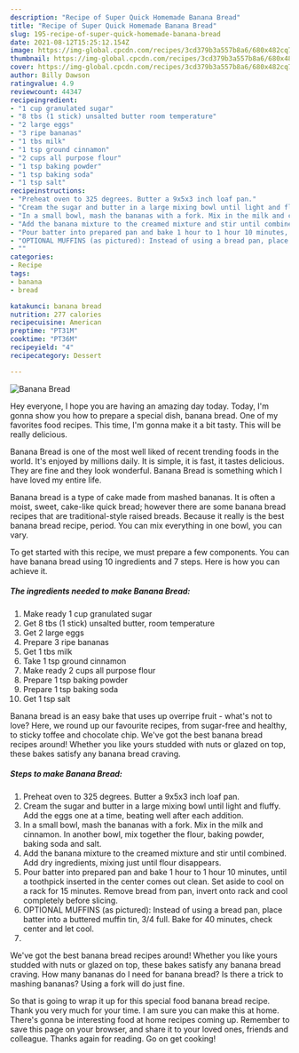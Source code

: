 ```yaml
---
description: "Recipe of Super Quick Homemade Banana Bread"
title: "Recipe of Super Quick Homemade Banana Bread"
slug: 195-recipe-of-super-quick-homemade-banana-bread
date: 2021-08-12T15:25:12.154Z
image: https://img-global.cpcdn.com/recipes/3cd379b3a557b8a6/680x482cq70/banana-bread-recipe-main-photo.jpg
thumbnail: https://img-global.cpcdn.com/recipes/3cd379b3a557b8a6/680x482cq70/banana-bread-recipe-main-photo.jpg
cover: https://img-global.cpcdn.com/recipes/3cd379b3a557b8a6/680x482cq70/banana-bread-recipe-main-photo.jpg
author: Billy Dawson
ratingvalue: 4.9
reviewcount: 44347
recipeingredient:
- "1 cup granulated sugar"
- "8 tbs (1 stick) unsalted butter room temperature"
- "2 large eggs"
- "3 ripe bananas"
- "1 tbs milk"
- "1 tsp ground cinnamon"
- "2 cups all purpose flour"
- "1 tsp baking powder"
- "1 tsp baking soda"
- "1 tsp salt"
recipeinstructions:
- "Preheat oven to 325 degrees. Butter a 9x5x3 inch loaf pan."
- "Cream the sugar and butter in a large mixing bowl until light and fluffy. Add the eggs one at a time, beating well after each addition."
- "In a small bowl, mash the bananas with a fork. Mix in the milk and cinnamon. In another bowl, mix together the flour, baking powder, baking soda and salt."
- "Add the banana mixture to the creamed mixture and stir until combined. Add dry ingredients, mixing just until flour disappears."
- "Pour batter into prepared pan and bake 1 hour to 1 hour 10 minutes, until a toothpick inserted in the center comes out clean. Set aside to cool on a rack for 15 minutes. Remove bread from pan, invert onto rack and cool completely before slicing."
- "OPTIONAL MUFFINS (as pictured): Instead of using a bread pan, place batter into a buttered muffin tin, 3/4 full. Bake for 40 minutes, check center and let cool."
- ""
categories:
- Recipe
tags:
- banana
- bread

katakunci: banana bread 
nutrition: 277 calories
recipecuisine: American
preptime: "PT31M"
cooktime: "PT36M"
recipeyield: "4"
recipecategory: Dessert

---
```



![Banana Bread](https://img-global.cpcdn.com/recipes/3cd379b3a557b8a6/680x482cq70/banana-bread-recipe-main-photo.jpg)

Hey everyone, I hope you are having an amazing day today. Today, I'm gonna show you how to prepare a special dish, banana bread. One of my favorites food recipes. This time, I'm gonna make it a bit tasty. This will be really delicious.

Banana Bread is one of the most well liked of recent trending foods in the world. It's enjoyed by millions daily. It is simple, it is fast, it tastes delicious. They are fine and they look wonderful. Banana Bread is something which I have loved my entire life.

Banana bread is a type of cake made from mashed bananas. It is often a moist, sweet, cake-like quick bread; however there are some banana bread recipes that are traditional-style raised breads. Because it really is the best banana bread recipe, period. You can mix everything in one bowl, you can vary.


To get started with this recipe, we must prepare a few components. You can have banana bread using 10 ingredients and 7 steps. Here is how you can achieve it.

<!--inarticleads1-->

##### The ingredients needed to make Banana Bread:

1. Make ready 1 cup granulated sugar
1. Get 8 tbs (1 stick) unsalted butter, room temperature
1. Get 2 large eggs
1. Prepare 3 ripe bananas
1. Get 1 tbs milk
1. Take 1 tsp ground cinnamon
1. Make ready 2 cups all purpose flour
1. Prepare 1 tsp baking powder
1. Prepare 1 tsp baking soda
1. Get 1 tsp salt


Banana bread is an easy bake that uses up overripe fruit - what&#39;s not to love? Here, we round up our favourite recipes, from sugar-free and healthy, to sticky toffee and chocolate chip. We&#39;ve got the best banana bread recipes around! Whether you like yours studded with nuts or glazed on top, these bakes satisfy any banana bread craving. 

<!--inarticleads2-->

##### Steps to make Banana Bread:

1. Preheat oven to 325 degrees. Butter a 9x5x3 inch loaf pan.
1. Cream the sugar and butter in a large mixing bowl until light and fluffy. Add the eggs one at a time, beating well after each addition.
1. In a small bowl, mash the bananas with a fork. Mix in the milk and cinnamon. In another bowl, mix together the flour, baking powder, baking soda and salt.
1. Add the banana mixture to the creamed mixture and stir until combined. Add dry ingredients, mixing just until flour disappears.
1. Pour batter into prepared pan and bake 1 hour to 1 hour 10 minutes, until a toothpick inserted in the center comes out clean. Set aside to cool on a rack for 15 minutes. Remove bread from pan, invert onto rack and cool completely before slicing.
1. OPTIONAL MUFFINS (as pictured): Instead of using a bread pan, place batter into a buttered muffin tin, 3/4 full. Bake for 40 minutes, check center and let cool.
1. 


We&#39;ve got the best banana bread recipes around! Whether you like yours studded with nuts or glazed on top, these bakes satisfy any banana bread craving. How many bananas do I need for banana bread? Is there a trick to mashing bananas? Using a fork will do just fine. 

So that is going to wrap it up for this special food banana bread recipe. Thank you very much for your time. I am sure you can make this at home. There's gonna be interesting food at home recipes coming up. Remember to save this page on your browser, and share it to your loved ones, friends and colleague. Thanks again for reading. Go on get cooking!
